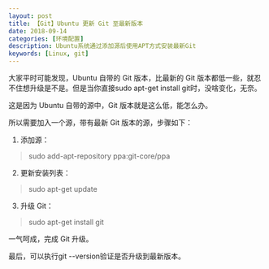 ```yaml
---
layout: post
title: 【Git】Ubuntu 更新 Git 至最新版本
date: 2018-09-14
categories: [环境配置]
description: Ubuntu系统通过添加源后使用APT方式安装最新Git
keywords: [Linux, git]
---
```


大家平时可能发现，Ubuntu 自带的 Git 版本，比最新的 Git 版本都低一些，就忍不住想升级是不是。但是当你直接sudo apt-get install git时，没啥变化，无奈。

这是因为 Ubuntu 自带的源中，Git 版本就是这么低，能怎么办。

所以需要加入一个源，带有最新 Git 版本的源，步骤如下：


1. 添加源：
  > sudo add-apt-repository ppa:git-core/ppa

2. 更新安装列表：
  > sudo apt-get update

3. 升级 Git：
  > sudo apt-get install git


一气呵成，完成 Git 升级。

最后，可以执行git --version验证是否升级到最新版本。
